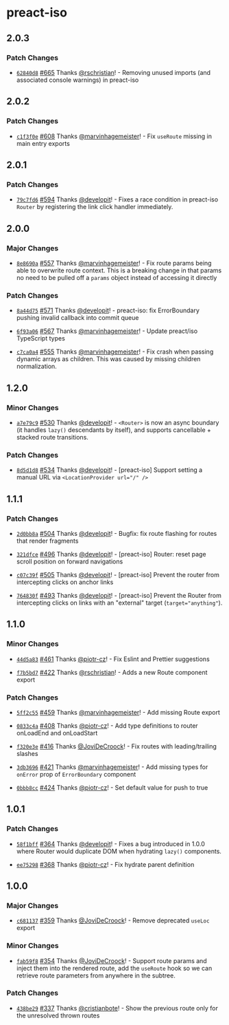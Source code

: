 # preact-iso

## 2.0.3

### Patch Changes

- [`62840d8`](https://github.com/preactjs/wmr/commit/62840d82eddf1bda9447c08750fe6886751edee7) [#665](https://github.com/preactjs/wmr/pull/665) Thanks [@rschristian](https://github.com/rschristian)! - Removing unused imports (and associated console warnings) in preact-iso

## 2.0.2

### Patch Changes

- [`c1f3f0e`](https://github.com/preactjs/wmr/commit/c1f3f0e42a053811fe894f91a7bd702247e550d5) [#608](https://github.com/preactjs/wmr/pull/608) Thanks [@marvinhagemeister](https://github.com/marvinhagemeister)! - Fix `useRoute` missing in main entry exports

## 2.0.1

### Patch Changes

- [`79c7fd6`](https://github.com/preactjs/wmr/commit/79c7fd6a5cd46904779a630ac42207e9bf918f1c) [#594](https://github.com/preactjs/wmr/pull/594) Thanks [@developit](https://github.com/developit)! - Fixes a race condition in preact-iso `Router` by registering the link click handler immediately.

## 2.0.0

### Major Changes

- [`8e8690a`](https://github.com/preactjs/wmr/commit/8e8690afee44e6d2bb83201ec3b283a89331995b) [#557](https://github.com/preactjs/wmr/pull/557) Thanks [@marvinhagemeister](https://github.com/marvinhagemeister)! - Fix route params being able to overwrite route context. This is a breaking change in that params no need to be pulled off a `params` object instead of accessing it directly

### Patch Changes

- [`8a44d75`](https://github.com/preactjs/wmr/commit/8a44d756ccb72d32c36e6ed03d618462dd8a6ba3) [#571](https://github.com/preactjs/wmr/pull/571) Thanks [@developit](https://github.com/developit)! - preact-iso: fix ErrorBoundary pushing invalid callback into commit queue

* [`6f93a06`](https://github.com/preactjs/wmr/commit/6f93a06bb2065e5fef15eb4f2bfffbd07bcc616d) [#567](https://github.com/preactjs/wmr/pull/567) Thanks [@marvinhagemeister](https://github.com/marvinhagemeister)! - Update preact/iso TypeScript types

- [`c7ca0a4`](https://github.com/preactjs/wmr/commit/c7ca0a436bfe99ff9d8d15dbad6b111cae40f799) [#555](https://github.com/preactjs/wmr/pull/555) Thanks [@marvinhagemeister](https://github.com/marvinhagemeister)! - Fix crash when passing dynamic arrays as children. This was caused by missing children normalization.

## 1.2.0

### Minor Changes

- [`a7e79c9`](https://github.com/preactjs/wmr/commit/a7e79c9759ec87983bceb83819b5c8387299c867) [#530](https://github.com/preactjs/wmr/pull/530) Thanks [@developit](https://github.com/developit)! - `<Router>` is now an async boundary (it handles `lazy()` descendants by itself), and supports cancellable + stacked route transitions.

### Patch Changes

- [`8d5d1d8`](https://github.com/preactjs/wmr/commit/8d5d1d82d98c7f2e2eaccb92ff6890cf1e2e6139) [#534](https://github.com/preactjs/wmr/pull/534) Thanks [@developit](https://github.com/developit)! - [preact-iso] Support setting a manual URL via `<LocationProvider url="/" />`

## 1.1.1

### Patch Changes

- [`2d0bb8a`](https://github.com/preactjs/wmr/commit/2d0bb8a64783c32cfdaad05563b6293649059ef9) [#504](https://github.com/preactjs/wmr/pull/504) Thanks [@developit](https://github.com/developit)! - Bugfix: fix route flashing for routes that render fragments

* [`321dfce`](https://github.com/preactjs/wmr/commit/321dfced389800e661174e1e304fa8ecab593f96) [#496](https://github.com/preactjs/wmr/pull/496) Thanks [@developit](https://github.com/developit)! - [preact-iso] Router: reset page scroll position on forward navigations

- [`c07c39f`](https://github.com/preactjs/wmr/commit/c07c39fba101e34e673997262f71f80a8488b6d6) [#505](https://github.com/preactjs/wmr/pull/505) Thanks [@developit](https://github.com/developit)! - [preact-iso] Prevent the router from intercepting clicks on anchor links

* [`764830f`](https://github.com/preactjs/wmr/commit/764830fde981e60f67fbc74f7e5b46dcbc98d573) [#493](https://github.com/preactjs/wmr/pull/493) Thanks [@developit](https://github.com/developit)! - [preact-iso] Prevent the Router from intercepting clicks on links with an "external" target (`target="anything"`).

## 1.1.0

### Minor Changes

- [`44d5a83`](https://github.com/preactjs/wmr/commit/44d5a835aa08fc4e4497706045ce26ba13108b0a) [#461](https://github.com/preactjs/wmr/pull/461) Thanks [@piotr-cz](https://github.com/piotr-cz)! - Fix Eslint and Prettier suggestions

* [`f7b5bd7`](https://github.com/preactjs/wmr/commit/f7b5bd77c3d0e599cff43226f903483cefad9539) [#422](https://github.com/preactjs/wmr/pull/422) Thanks [@rschristian](https://github.com/rschristian)! - Adds a new Route component export

### Patch Changes

- [`5ff2c55`](https://github.com/preactjs/wmr/commit/5ff2c559feb83ffed514ed67b5d7f3e2389ef5cc) [#459](https://github.com/preactjs/wmr/pull/459) Thanks [@marvinhagemeister](https://github.com/marvinhagemeister)! - Add missing Route export

* [`0833c4a`](https://github.com/preactjs/wmr/commit/0833c4ad25ceffae461d4d8f8643744cc0b7e080) [#408](https://github.com/preactjs/wmr/pull/408) Thanks [@piotr-cz](https://github.com/piotr-cz)! - Add type definitions to router onLoadEnd and onLoadStart

- [`f320e3e`](https://github.com/preactjs/wmr/commit/f320e3e46cbd66c4d0580c6ec567e335b646ac5c) [#416](https://github.com/preactjs/wmr/pull/416) Thanks [@JoviDeCroock](https://github.com/JoviDeCroock)! - Fix routes with leading/trailing slashes

* [`3db3696`](https://github.com/preactjs/wmr/commit/3db36964afc1f3158d3b5d377d06ccf32b6efadd) [#421](https://github.com/preactjs/wmr/pull/421) Thanks [@marvinhagemeister](https://github.com/marvinhagemeister)! - Add missing types for `onError` prop of `ErrorBoundary` component

- [`0bbb8cc`](https://github.com/preactjs/wmr/commit/0bbb8ccaafb1182b5a0f42ef6208a40d774c73f1) [#424](https://github.com/preactjs/wmr/pull/424) Thanks [@piotr-cz](https://github.com/piotr-cz)! - Set default value for push to true

## 1.0.1

### Patch Changes

- [`58f1bff`](https://github.com/preactjs/wmr/commit/58f1bffd108f45c1ac5759f744f484b5d6a8fcca) [#364](https://github.com/preactjs/wmr/pull/364) Thanks [@developit](https://github.com/developit)! - Fixes a bug introduced in 1.0.0 where Router would duplicate DOM when hydrating `lazy()` components.

* [`ee75298`](https://github.com/preactjs/wmr/commit/ee752988a190ca3ac34c8614b7ac8c8d4d5a5062) [#368](https://github.com/preactjs/wmr/pull/368) Thanks [@piotr-cz](https://github.com/piotr-cz)! - Fix hydrate parent definition

## 1.0.0

### Major Changes

- [`c681137`](https://github.com/preactjs/wmr/commit/c681137b29ec521dcec050cba58ed24089629f1b) [#359](https://github.com/preactjs/wmr/pull/359) Thanks [@JoviDeCroock](https://github.com/JoviDeCroock)! - Remove deprecated `useLoc` export

### Minor Changes

- [`fab59f8`](https://github.com/preactjs/wmr/commit/fab59f88ecf2b6d2085941a4f92ccd3c78684738) [#354](https://github.com/preactjs/wmr/pull/354) Thanks [@JoviDeCroock](https://github.com/JoviDeCroock)! - Support route params and inject them into the rendered route, add the `useRoute` hook so we can retrieve route parameters from anywhere in the subtree.

### Patch Changes

- [`438be29`](https://github.com/preactjs/wmr/commit/438be293346c969384a57f3cfa31931f2722ea5a) [#337](https://github.com/preactjs/wmr/pull/337) Thanks [@cristianbote](https://github.com/cristianbote)! - Show the previous route only for the unresolved thrown routes
